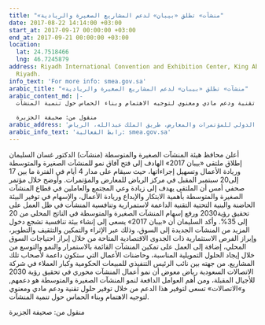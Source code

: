 ```yaml
---
title: "«منشآت» تطلق «بيبان» لدعم المشاريع الصغيرة والريادية"
date: 2017-08-22 14:14:00 +03:00
start_at: 2017-09-17 00:00:00 +03:00
end_at: 2017-09-21 00:00:00 +03:00
location:
  lat: 24.7518466
  lng: 46.7245879
address: Riyadh International Convention and Exhibition Center, King Abdullah Road,
  Riyadh.
info_text: 'For more info: smea.gov.sa'
arabic_title: "«منشآت» تطلق «بيبان» لدعم المشاريع الصغيرة والريادية"
arabic_content_md: |-
  أعلن محافظ هيئة المنشآت الصغيرة والمتوسطة (منشآت) الدكتور غسان السليمان إطلاق ملتقى «بيبان 2017» الهادف إلى فتح آفاق نمو للمنشآت الصغيرة والمتوسطة وريادة الأعمال وتسهيل إجراءاتها، حيث سيقام على مدار 4 أيام في الفترة ما بين 17 إلى20 سبتمبر المقبل في مركز الرياض للمعارض والمؤتمرات. وأوضح خلال مؤتمر صحفي أمس أن الملتقى يهدف إلى زيادة وعي المجتمع والعاملين في قطاع المنشآت الصغيرة والمتوسطة بأهمية الابتكار والإبداع وريادة الأعمال، والإسهام في توفير البيئة الحاضنة والبنية التحتية التقنية الداعمة لاستمرارية وتنافسية المنشآت في ظل العمل على تحقيق رؤية2030 ورفع إسهام المنشآت الصغيرة والمتوسطة في الناتج المحلي من 20 إلى 35%. وأكد السليمان أن «بيبان 2017» يسعى إلى إنشاء بيئة تنافسية تشجع دخول المزيد من المنشآت الجديدة إلى السوق، وذلك عبر الإثراء والتمكين والتثقيف والتطوير، وإبراز الفرص الاستثمارية ذات الجدوى الاقتصادية المتاحة من خلال إبراز احتياجات السوق المحلي، إضافة إلى العمل على تمكين المنشآت القائمة بالاستمرار والنمو والتوسع من خلال إيجاد الحلول التمويلية المناسبة، وحاضنات الأعمال التي ستكون داعمة لأصحاب تلك المشاريع. من جهته بين نائب الرئيس التنفيذي للمبيعات الحكومية وكبار العملاء في شركة الاتصالات السعودية رياض معوض أن نمو أعمال المنشآت محوري في تحقيق رؤية 2030 للأجيال المقبلة، ومن أهم العوامل الدافعة لنمو المنشآت الصغيرة والمتوسطة هو دعمهم, و»الاتصالات» تسعى لتوفير هذا الدعم من خلال توفير حلول تقنية ودعم مادي ومعنوي لتوجيه الاهتمام وبناء الحماس حول تنمية المنشآت.

  منقول من: صحيفة الجزيرة
arabic_address: 'مركز الرياض الدولي للمؤتمرات والمعارض، طريق الملك عبدالله، الرياض '
arabic_info_text: 'رابط الفعالية: smea.gov.sa'
---
```


أعلن محافظ هيئة المنشآت الصغيرة والمتوسطة (منشآت) الدكتور غسان السليمان إطلاق ملتقى «بيبان 2017» الهادف إلى فتح آفاق نمو للمنشآت الصغيرة والمتوسطة وريادة الأعمال وتسهيل إجراءاتها، حيث سيقام على مدار 4 أيام في الفترة ما بين 17 إلى20 سبتمبر المقبل في مركز الرياض للمعارض والمؤتمرات. وأوضح خلال مؤتمر صحفي أمس أن الملتقى يهدف إلى زيادة وعي المجتمع والعاملين في قطاع المنشآت الصغيرة والمتوسطة بأهمية الابتكار والإبداع وريادة الأعمال، والإسهام في توفير البيئة الحاضنة والبنية التحتية التقنية الداعمة لاستمرارية وتنافسية المنشآت في ظل العمل على تحقيق رؤية2030 ورفع إسهام المنشآت الصغيرة والمتوسطة في الناتج المحلي من 20 إلى 35%. وأكد السليمان أن «بيبان 2017» يسعى إلى إنشاء بيئة تنافسية تشجع دخول المزيد من المنشآت الجديدة إلى السوق، وذلك عبر الإثراء والتمكين والتثقيف والتطوير، وإبراز الفرص الاستثمارية ذات الجدوى الاقتصادية المتاحة من خلال إبراز احتياجات السوق المحلي، إضافة إلى العمل على تمكين المنشآت القائمة بالاستمرار والنمو والتوسع من خلال إيجاد الحلول التمويلية المناسبة، وحاضنات الأعمال التي ستكون داعمة لأصحاب تلك المشاريع. من جهته بين نائب الرئيس التنفيذي للمبيعات الحكومية وكبار العملاء في شركة الاتصالات السعودية رياض معوض أن نمو أعمال المنشآت محوري في تحقيق رؤية 2030 للأجيال المقبلة، ومن أهم العوامل الدافعة لنمو المنشآت الصغيرة والمتوسطة هو دعمهم, و»الاتصالات» تسعى لتوفير هذا الدعم من خلال توفير حلول تقنية ودعم مادي ومعنوي لتوجيه الاهتمام وبناء الحماس حول تنمية المنشآت.

منقول من: صحيفة الجزيرة